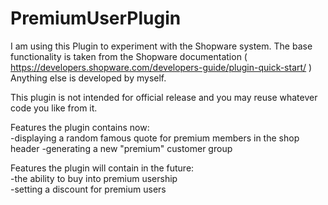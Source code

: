 # PremiumUserPlugin
I am using this Plugin to experiment with the Shopware system.
The base functionality is taken from the Shopware documentation ( https://developers.shopware.com/developers-guide/plugin-quick-start/ )
Anything else is developed by myself.

This plugin is not intended for official release and you may reuse whatever code you like from it.

Features the plugin contains now: <br />
-displaying a random famous quote for premium members in the shop header
-generating a new "premium" customer group

Features the plugin will contain in the future: <br />
-the ability to buy into premium usership <br />
-setting a discount for premium users
 
